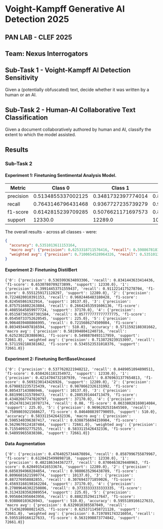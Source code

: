 # Voight-Kampff Generative AI Detection 2025 
## PAN LAB - CLEF 2025
## Team: Nexus Interrogators

## Sub-Task 1 - Voight-Kampff AI Detection Sensitivity

Given a (potentially obfuscated) text, decide whether it was written by a human or an AI.

## Sub-Task 2 - Human-AI Collaborative Text Classification

Given a document collaboratively authored by human and AI, classify the extent to which the model assisted.


## Results

### Sub-Task 2

#### Experiment 1: Finetuning Sentimental Analysis Model.

| Metric    | Class 0            | Class 1            |  Class 2           | Class 3            | Class 4            | Class 5            |
|-----------|--------------------|--------------------|--------------------|--------------------|--------------------|--------------------|
| precision | 0.5134855337002125 | 0.3481732397774014 | 0.8322803980960624 | 0.8617745596022911 | 0.3333333333333333 | 0.8629441624365483 |
| recall    | 0.7643146796431468 | 0.9367727235739279 | 0.948702772023281  | 0.2145278450363196 | 0.06222222222222222| 0.6666666666666666 |
| f1-score  | 0.6142815239709285 | 0.5076621171697573 | 0.8866863359763968 | 0.3435366090084656 | 0.10486891385767791| 0.7522123893805309 | 
| support   | 12330.0            | 12289.0            | 10137.0            | 37170.0            | 225.0              | 510.0              |

The overall results - across all classes - were:
```json
{
  "accuracy": 0.5351013611153164,
  "macro avg": {"precision": 0.6253318711576416, "recall": 0.5988678181942607, "f1-score": 0.5348746482272928, "support": 72661.0},
  "weighted avg": {"precision": 0.7100654528964326, "recall": 0.5351013611153164, "f1-score": 0.49514278522591415, "support": 72661.0}
}
```

#### Experiment 2: Finetuning DistilBert

```
{'0': {'precision': 0.5365993634893306, 'recall': 0.8341443633414436, 'f1-score': 0.6530780709273899, 'support': 12330.0}, '1': {'precision': 0.39914453751559437, 'recall': 0.9112214175278704, 'f1-score': 0.5551259171128297, 'support': 12289.0}, '2': {'precision': 0.7224820010391153, 'recall': 0.9602446483180428, 'f1-score': 0.824565861922914, 'support': 10137.0}, '3': {'precision': 0.8757516802263884, 'recall': 0.26642453591606136, 'f1-score': 0.40855645859977724, 'support': 37170.0}, '4': {'precision': 0.051587301587301584, 'recall': 0.057777777777777775, 'f1-score': 0.05450733752620545, 'support': 225.0}, '5': {'precision': 0.9064039408866995, 'recall': 0.7215686274509804, 'f1-score': 0.8034934497816594, 'support': 510.0}, 'accuracy': 0.5711592188381662, 'macro avg': {'precision': 0.5819948041240716, 'recall': 0.6252302283886961, 'f1-score': 0.5498878493117959, 'support': 72661.0}, 'weighted avg': {'precision': 0.7138729239153097, 'recall': 0.5711592188381662, 'f1-score': 0.5345523531018376, 'support': 72661.0}}

```

#### Experiment 2: Finetuning BertBaseUncased

```
{'0': {'precision': 0.5377620221948212, 'recall': 0.8489051094890511, 'f1-score': 0.6584261181354972, 'support': 12330.0}, '1': {'precision': 0.4214704732107939, 'recall': 0.8769631377654813, 'f1-score': 0.5693230143426926, 'support': 12289.0}, '2': {'precision': 0.6798832235725439, 'recall': 0.9878662326131992, 'f1-score': 0.805437143086946, 'support': 10137.0}, '3': {'precision': 0.8819901315789473, 'recall': 0.2885391444713479, 'f1-score': 0.43482667747820797, 'support': 37170.0}, '4': {'precision': 0.052478134110787174, 'recall': 0.08, 'f1-score': 0.06338028169014084, 'support': 225.0}, '5': {'precision': 0.9696202531645569, 'recall': 0.7509803921568627, 'f1-score': 0.8464088397790055, 'support': 510.0}, 'accuracy': 0.5833115426432336, 'macro avg': {'precision': 0.5905340396387417, 'recall': 0.6388756694159904, 'f1-score': 0.5629670124187484, 'support': 72661.0}, 'weighted avg': {'precision': 0.715540932775255, 'recall': 0.5833115426432336, 'f1-score': 0.548959655838386, 'support': 72661.0}}

```

#### Data Augmentation

```
{'0': {'precision': 0.47640257344670894, 'recall': 0.8587996755879967, 'f1-score': 0.6128425499898718, 'support': 12330.0}, '1': {'precision': 0.482186344367277, 'recall': 0.8700463829440963, 'f1-score': 0.6204915416533674, 'support': 12289.0}, '2': {'precision': 0.6858394960284854, 'recall': 0.9880635296438789, 'f1-score': 0.8096681621599774, 'support': 10137.0}, '3': {'precision': 0.887276958882855, 'recall': 0.3076943771859026, 'f1-score': 0.45693168198162204, 'support': 37170.0}, '4': {'precision': 0.27009646302250806, 'recall': 0.37333333333333335, 'f1-score': 0.31343283582089554, 'support': 225.0}, '5': {'precision': 0.9956043956043956, 'recall': 0.888235294117647, 'f1-score': 0.938860103626943, 'support': 510.0}, 'accuracy': 0.5955189166127633, 'macro avg': {'precision': 0.6329010385587049, 'recall': 0.7143620988021425, 'f1-score': 0.6253711458721128, 'support': 72661.0}, 'weighted avg': {'precision': 0.7197891743216054, 'recall': 0.5955189166127633, 'f1-score': 0.5631998873774842, 'support': 72661.0}}
